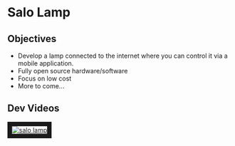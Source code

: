 # Salo Lamp


## Objectives 
* Develop a lamp connected to the internet where you can control it via a mobile application.
* Fully open source hardware/software
* Focus on low cost
* More to come...


## Dev Videos

<a href="http://www.youtube.com/watch?feature=player_embedded&v=c6tWdz0hgVQ
" target="_blank"><img src="http://img.youtube.com/vi/c6tWdz0hgVQ/0.jpg" 
alt="salo lamp" border="10" /></a>
